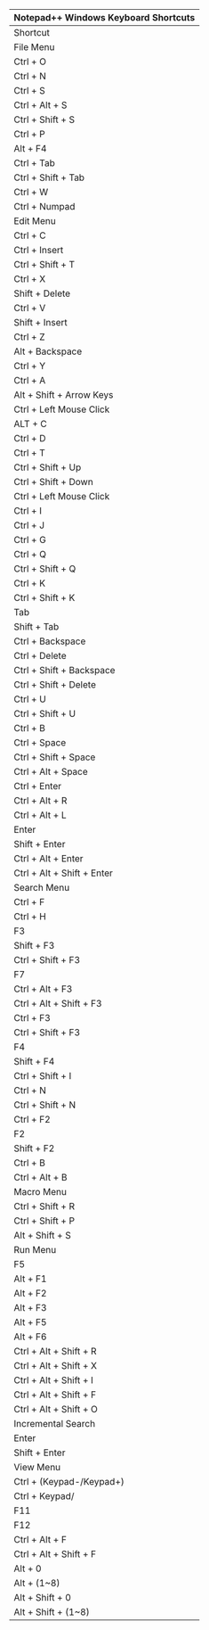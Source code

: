 | Notepad++ Windows Keyboard Shortcuts |
| ------------------------------------ |
| Shortcut                             | Action                                                           |
| File Menu                            |                                                                  |
| Ctrl + O                             | Open the File                                                    |
| Ctrl + N                             | New File                                                         |
| Ctrl + S                             | Save File                                                        |
| Ctrl + Alt + S                       | Save As                                                          |
| Ctrl + Shift + S                     | Save All                                                         |
| Ctrl + P                             | Print the File                                                   |
| Alt + F4                             | Exit the File                                                    |
| Ctrl + Tab                           | Open the next Document                                           |
| Ctrl + Shift + Tab                   | Open the previous Document                                       |
| Ctrl + W                             | Close current Document                                           |
| Ctrl + Numpad                        | Navigate to the n-th Document                                    |
| Edit Menu                            |                                                                  |
| Ctrl + C                             | Copy                                                             |
| Ctrl + Insert                        | Copy                                                             |
| Ctrl + Shift + T                     | Copy the current line to the clipboard                           |
| Ctrl + X                             | Cut                                                              |
| Shift + Delete                       | Cut                                                              |
| Ctrl + V                             | Paste                                                            |
| Shift + Insert                       | Paste                                                            |
| Ctrl + Z                             | Undo                                                             |
| Alt + Backspace                      | Undo                                                             |
| Ctrl + Y                             | Redo                                                             |
| Ctrl + A                             | Select All                                                       |
| Alt + Shift + Arrow Keys             | Column Mode Select                                               |
| Ctrl + Left Mouse Click              | Start the new selected area                                      |
| ALT + C                              | Column Editor                                                    |
| Ctrl + D                             | Duplicate the Current Line                                       |
| Ctrl + T                             | Switch the current line position with the previous line position |
| Ctrl + Shift + Up                    | Move the Current Line                                            |
| Ctrl + Shift + Down                  | Move the Current Line                                            |
| Ctrl + Left Mouse Click              | Delete the Current Line                                          |
| Ctrl + I                             | Split Lines                                                      |
| Ctrl + J                             | Join Lines                                                       |
| Ctrl + G                             | Launch the GoToLine Dialog                                       |
| Ctrl + Q                             | Single line comment                                              |
| Ctrl + Shift + Q                     | Single line uncomment                                            |
| Ctrl + K                             | Toggle the single line comment                                   |
| Ctrl + Shift + K                     | Block comment                                                    |
| Tab                                  | Insert indent                                                    |
| Shift + Tab                          | Insert outdent                                                   |
| Ctrl + Backspace                     | Delete to the start of the word                                  |
| Ctrl + Delete                        | Delete to the end of the word                                    |
| Ctrl + Shift + Backspace             | Delete to the start of the line                                  |
| Ctrl + Shift + Delete                | Delete to the end of the line                                    |
| Ctrl + U                             | Convert to lower case                                            |
| Ctrl + Shift + U                     | Convert to upper case                                            |
| Ctrl + B                             | Go to matching brace                                             |
| Ctrl + Space                         | Launch the CallTip ListBox                                       |
| Ctrl + Shift + Space                 | Launch the Function Completion ListBox                           |
| Ctrl + Alt + Space                   | Launch the Path Completion ListBox                               |
| Ctrl + Enter                         | Launch the Word Completion ListBox                               |
| Ctrl + Alt + R                       | Text Direction RTL                                               |
| Ctrl + Alt + L                       | Text Direction LTR                                               |
| Enter                                | Split the line downwards                                         |
| Shift + Enter                        | Split the line downwards                                         |
| Ctrl + Alt + Enter                   | Insert new unindented line above the current one                 |
| Ctrl + Alt + Shift + Enter           | Insert new unindented line below the current one                 |
| Search Menu                          |                                                                  |
| Ctrl + F                             | Launch Find Dialog                                               |
| Ctrl + H                             | Launch Find/Replace Dialog                                       |
| F3                                   | Find Next                                                        |
| Shift + F3                           | Find Previous                                                    |
| Ctrl + Shift + F3                    | Find in Files                                                    |
| F7                                   | Switch to the Search Results window                              |
| Ctrl + Alt + F3                      | Find (volatile) Next                                             |
| Ctrl + Alt + Shift + F3              | Find (volatile) Previous                                         |
| Ctrl + F3                            | Select and Find Next                                             |
| Ctrl + Shift + F3                    | Select and Find Previous                                         |
| F4                                   | Got to next found                                                |
| Shift + F4                           | Go to previous found                                             |
| Ctrl + Shift + I                     | Incremental Search                                               |
| Ctrl + N                             | Jump Down                                                        |
| Ctrl + Shift + N                     | Jump Up                                                          |
| Ctrl + F2                            | Toggle Bookmark                                                  |
| F2                                   | Go to the Next Bookmark                                          |
| Shift + F2                           | Go to the Previous Bookmark                                      |
| Ctrl + B                             | Go to the Matching Brace                                         |
| Ctrl + Alt + B                       | Select All between the Matching Braces                           |
| Macro Menu                           |                                                                  |
| Ctrl + Shift + R                     | Start to record / Stop recording the macro                       |
| Ctrl + Shift + P                     | Play the recorded macro                                          |
| Alt + Shift + S                      | Trim Trailing and Save                                           |
| Run Menu                             |                                                                  |
| F5                                   | Launch Run Dialog                                                |
| Alt + F1                             | Get PHP help                                                     |
| Alt + F2                             | Google search                                                    |
| Alt + F3                             | Wikipedia search                                                 |
| Alt + F5                             | Open file                                                        |
| Alt + F6                             | Open file in another instance                                    |
| Ctrl + Alt + Shift + R               | Open in Chrome                                                   |
| Ctrl + Alt + Shift + X               | Open in Firefox                                                  |
| Ctrl + Alt + Shift + I               | Open in IE                                                       |
| Ctrl + Alt + Shift + F               | Open in Safari                                                   |
| Ctrl + Alt + Shift + O               | Send via Outlook                                                 |
| Incremental Search                   |                                                                  |
| Enter                                | Next match                                                       |
| Shift + Enter                        | Previous match                                                   |
| View Menu                            |                                                                  |
| Ctrl + (Keypad-/Keypad+)             | Zoom in and zoom out                                             |
| Ctrl + Keypad/                       | Restore the original size                                        |
| F11                                  | Toggle full screen                                               |
| F12                                  | Toggle Post-It mode                                              |
| Ctrl + Alt + F                       | Collapse the current level                                       |
| Ctrl + Alt + Shift + F               | Uncollapse the current level                                     |
| Alt + 0                              | Fold all                                                         |
| Alt + (1~8)                          | Collapse the level (1~8)                                         |
| Alt + Shift + 0                      | Unfold all                                                       |
| Alt + Shift + (1~8)                  | Uncollapse the level (1~8)                                       |
